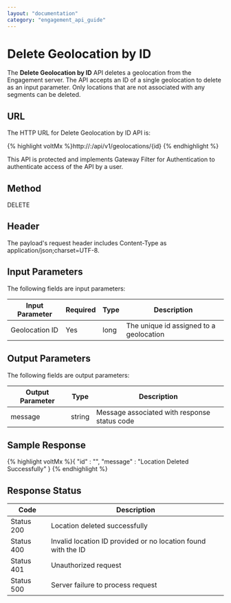 ```yaml
---
layout: "documentation"
category: "engagement_api_guide"
---
```


# Delete Geolocation by ID

The **Delete Geolocation by ID** API deletes a geolocation from the Engagement server. The API accepts an ID of a single geolocation to delete as an input parameter. Only locations that are not associated with any segments can be deleted.

## URL

The HTTP URL for Delete Geolocation by ID API is:

{% highlight voltMx %}http://<host>:<port>/api/v1/geolocations/{id}
{% endhighlight %}

This API is protected and implements Gateway Filter for Authentication to authenticate access of the API by a user.

## Method

DELETE

## Header

The payload's request header includes Content-Type as application/json;charset=UTF-8.

## Input Parameters

The following fields are input parameters:

| Input Parameter | Required | Type | Description                             |
| --------------- | -------- | ---- | --------------------------------------- |
| Geolocation ID  | Yes      | long | The unique id assigned to a geolocation |

## Output Parameters

The following fields are output parameters:

| Output Parameter | Type   | Description                                  |
| ---------------- | ------ | -------------------------------------------- |
| message          | string | Message associated with response status code |

## Sample Response

{% highlight voltMx %}{
"id" : "",
"message" : "Location Deleted Successfully"
}
{% endhighlight %}

## Response Status

| Code       | Description                                                   |
| ---------- | ------------------------------------------------------------- |
| Status 200 | Location deleted successfully                                 |
| Status 400 | Invalid location ID provided or no location found with the ID |
| Status 401 | Unauthorized request                                          |
| Status 500 | Server failure to process request                             |
